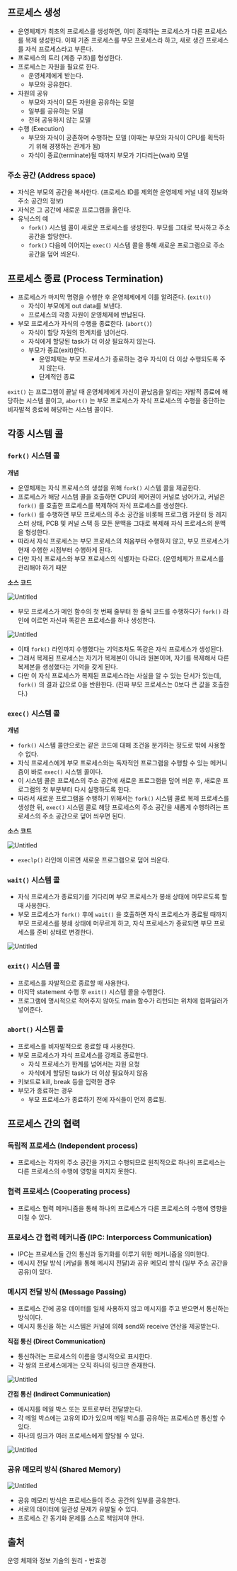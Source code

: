 ## 프로세스 생성

- 운영체제가 최초의 프로세스를 생성하면, 이미 존재하는 프로세스가 다른 프로세스를 복제 생성한다. 이때 기존 프로세스를 부모 프로세스라 하고, 새로 생긴 프로세스를 자식 프로세스라고 부른다.
- 프로세스의 트리 (계층 구조)를 형성한다.
- 프로세스는 자원을 필요로 한다.
    - 운영체제에게 받는다.
    - 부모와 공유한다.
- 자원의 공유
    - 부모와 자식이 모든 자원을 공유하는 모델
    - 일부를 공유하는 모델
    - 전혀 공유하지 않는 모델
- 수행 (Execution)
    - 부모와 자식이 공존하며 수행하는 모델 (이때는 부모와 자식이 CPU를 획득하기 위해 경쟁하는 관계가 됨)
    - 자식이 종료(terminate)될 때까지 부모가 기다리는(wait) 모델

### 주소 공간 (Address space)

- 자식은 부모의 공간을 복사한다. (프로세스 ID를 제외한 운영체제 커널 내의 정보와 주소 공간의 정보)
- 자식은 그 공간에 새로운 프로그램을 올린다.
- 유닉스의 예
    - `fork()` 시스템 콜이 새로운 프로세스를 생성한다. 부모를 그대로 복사하고 주소 공간을 할당한다.
    - `fork()` 다음에 이어지는 `exec()` 시스템 콜을 통해 새로운 프로그램으로 주소 공간을 덮어 씌운다.

## 프로세스 종료 (Process Termination)

- 프로세스가 마지막 명령을 수행한 후 운영체제에게 이를 알려준다. (`exit()`)
    - 자식이 부모에게 out data를 보낸다.
    - 프로세스의 각종 자원이 운영체제에 반납된다.
- 부모 프로세스가 자식의 수행을 종료한다. (`abort()`)
    - 자식이 할당 자원의 한계치를 넘어선다.
    - 자식에게 할당된 task가 더 이상 필요하지 않는다.
    - 부모가 종료(exit)한다.
        - 운영체제는 부모 프로세스가 종료하는 경우 자식이 더 이상 수행되도록 주지 않는다.
        - 단계적인 종료

`exit()` 는 프로그램이 끝날 때 운영체제에게 자신이 끝났음을 알리는 자발적 종료에 해당하는 시스템 콜이고, `abort()` 는 부모 프로세스가 자식 프로세스의 수행을 중단하는 비자발적 종료에 해당하는 시스템 콜이다.

## 각종 시스템 콜

### `fork()` 시스템 콜

**개념**

- 운영체제는 자식 프로세스의 생성을 위해 `fork()` 시스템 콜을 제공한다.
- 프로세스가 해당 시스템 콜을 호출하면 CPU의 제어권이 커널로 넘어가고, 커널은 `fork()` 를 호출한 프로세스를 복제하여 자식 프로세스를 생성한다.
- `fork()` 를 수행하면 부모 프로세스의 주소 공간을 비롯해 프로그램 카운터 등 레지스터 상태, PCB 및 커널 스택 등 모든 문맥을 그대로 복제해 자식 프로세스의 문맥을 형성한다.
- 따라서 자식 프로세스는 부모 프로세스의 처음부터 수행하지 않고, 부모 프로세스가 현재 수행한 시점부터 수행하게 된다.
- 다만 자식 프로세스와 부모 프로세스의 식별자는 다르다. (운영체제가 프로세스를 관리해야 하기 때문

**소스 코드**

![Untitled](https://www.notion.so/image/https%3A%2F%2Fs3-us-west-2.amazonaws.com%2Fsecure.notion-static.com%2F9d32e02b-ed27-4c0c-8c11-167a32dfd4a0%2FUntitled.png?table=block&id=18f3c4bd-3733-4408-abba-022136318566&spaceId=b453bd85-cb15-44b5-bf2e-580aeda8074e&width=1530&userId=80352c12-65a4-4562-9a36-2179ed0dfffb&cache=v2)

- 부모 프로세스가 메인 함수의 첫 번째 줄부터 한 줄씩 코드를 수행하다가 `fork()` 라인에 이르면 자신과 똑같은 프로세스를 하나 생성한다.

![Untitled](https://www.notion.so/image/https%3A%2F%2Fs3-us-west-2.amazonaws.com%2Fsecure.notion-static.com%2F384b319d-84b6-4356-883f-39af89b29e6e%2FUntitled.png?table=block&id=f55a85b7-beee-46e8-bc01-30c2f53392c5&spaceId=b453bd85-cb15-44b5-bf2e-580aeda8074e&width=1530&userId=80352c12-65a4-4562-9a36-2179ed0dfffb&cache=v2)

- 이때 `fork()` 라인까지 수행했다는 기억조차도 똑같은 자식 프로세스가 생성된다.
- 그래서 복제된 프로세스는 자기가 복제본이 아니라 원본이며, 자기를 복제해서 다른 복제본을 생성했다는 기억을 갖게 된다.
- 다만 이 자식 프로세스가 복제된 프로세스라는 사실을 알 수 있는 단서가 있는데, `fork()` 의 결과 값으로 0을 반환한다. (진짜 부모 프로세스는 0보다 큰 값을 호출한다.)

### `exec()` 시스템 콜

**개념**

- `fork()` 시스템 콜만으로는 같은 코드에 대해 조건을 분기하는 정도로 밖에 사용할 수 없다.
- 자식 프로세스에게 부모 프로세스와는 독자적인 프로그램을 수행할 수 있는 메커니즘이 바로 `exec()` 시스템 콜이다.
- 이 시스템 콜은 프로세스의 주소 공간에 새로운 프로그램을 덮어 씌운 후, 새로운 프로그램의 첫 부분부터 다시 실행하도록 한다.
- 따라서 새로운 프로그램을 수행하기 위해서는 `fork()` 시스템 콜로 복제 프로세스를 생성한 뒤, `exec()` 시스템 콜로 해당 프로세스의 주소 공간을 새롭게 수행하려는 프로세스의 주소 공간으로 덮어 씌우면 된다.

**소스 코드**

![Untitled](https://www.notion.so/image/https%3A%2F%2Fs3-us-west-2.amazonaws.com%2Fsecure.notion-static.com%2F8c9c09f4-1fdf-49b2-8837-8f127dd28b9c%2FUntitled.png?table=block&id=2af3a246-6210-4f70-941d-bf777deb785e&spaceId=b453bd85-cb15-44b5-bf2e-580aeda8074e&width=1530&userId=80352c12-65a4-4562-9a36-2179ed0dfffb&cache=v2)

- `execlp()` 라인에 이르면 새로운 프로그램으로 덮어 씌운다.

### `wait()` 시스템 콜

- 자식 프로세스가 종료되기를 기다리며 부모 프로세스가 봉쇄 상태에 머무르도록 할 때 사용한다.
- 부모 프로세스가 `fork()` 후에 `wait()` 을 호출하면 자식 프로세스가 종료될 때까지 부모 프로세스를 봉쇄 상태에 머무르게 하고, 자식 프로세스가 종료되면 부모 프로세스를 준비 상태로 변경한다.

![Untitled](https://www.notion.so/image/https%3A%2F%2Fs3-us-west-2.amazonaws.com%2Fsecure.notion-static.com%2F36912aa1-802e-47c0-9bca-4e54803ee23e%2FUntitled.png?table=block&id=6cba9aeb-f604-4ef0-9b37-bd0c0be4fc46&spaceId=b453bd85-cb15-44b5-bf2e-580aeda8074e&width=1530&userId=80352c12-65a4-4562-9a36-2179ed0dfffb&cache=v2)

### `exit()` 시스템 콜

- 프로세스를 자발적으로 종료할 때 사용한다.
- 마지막 statement 수행 후 `exit()` 시스템 콜을 수행한다.
- 프로그램에 명시적으로 적어주지 않아도 main 함수가 리턴되는 위치에 컴파일러가 넣어준다.

### `abort()` 시스템 콜

- 프로세스를 비자발적으로 종료할 때 사용한다.
- 부모 프로세스가 자식 프로세스를 강제로 종료한다.
    - 자식 프로세스가 한계를 넘어서는 자원 요청
    - 자식에게 할당된 task가 더 이상 필요하지 않음
- 키보드로 kill, break 등을 입력한 경우
- 부모가 종료하는 경우
    - 부모 프로세스가 종료하기 전에 자식들이 먼저 종료됨.

## 프로세스 간의 협력

### 독립적 프로세스 (Independent process)

- 프로세스는 각자의 주소 공간을 가지고 수행되므로 원칙적으로 하나의 프로세스는 다른 프로세스의 수행에 영향을 미치지 못한다.

### 협력 프로세스 (Cooperating process)

- 프로세스 협력 메커니즘을 통해 하나의 프로세스가 다른 프로세스의 수행에 영향을 미칠 수 있다.

### 프로세스 간 협력 메커니즘 (IPC: Interporcess Communication)

- IPC는 프로세스들 간의 통신과 동기화를 이루기 위한 메커니즘을 의미한다.
- 메시지 전달 방식 (커널을 통해 메시지 전달)과 공유 메모리 방식 (일부 주소 공간을 공유)이 있다.

### 메시지 전달 방식 (Message Passing)

- 프로세스 간에 공유 데이터를 일체 사용하지 않고 메시지를 주고 받으면서 통신하는 방식이다.
- 메시지 통신을 하는 시스템은 커널에 의해 send와 receive 연산을 제공받는다.

**직접 통신 (Direct Communication)**

- 통신하려는 프로세스의 이름을 명시적으로 표시한다.
- 각 쌍의 프로세스에게는 오직 하나의 링크만 존재한다.

![Untitled](https://www.notion.so/image/https%3A%2F%2Fs3-us-west-2.amazonaws.com%2Fsecure.notion-static.com%2F510ce6c1-18bf-4145-a03f-74473e4ec36c%2FUntitled.png?table=block&id=4a275080-d756-4264-bd3c-d56073fd7946&spaceId=b453bd85-cb15-44b5-bf2e-580aeda8074e&width=1530&userId=80352c12-65a4-4562-9a36-2179ed0dfffb&cache=v2)
 
**간접 통신 (Indirect Communication)**

- 메시지를 메일 박스 또는 포트로부터 전달받는다.
- 각 메일 박스에는 고유의 ID가 있으며 메일 박스를 공유하는 프로세스만 통신할 수 있다.
- 하나의 링크가 여러 프로세스에게 할당될 수 있다.

![Untitled](https://www.notion.so/image/https%3A%2F%2Fs3-us-west-2.amazonaws.com%2Fsecure.notion-static.com%2F9781ca48-a722-44ab-9fac-56591d8d7e54%2FUntitled.png?table=block&id=83c865b0-6d0f-4350-8ccd-8a8d20be0064&spaceId=b453bd85-cb15-44b5-bf2e-580aeda8074e&width=1530&userId=80352c12-65a4-4562-9a36-2179ed0dfffb&cache=v2)

### 공유 메모리 방식 (Shared Memory)

![Untitled](https://www.notion.so/image/https%3A%2F%2Fs3-us-west-2.amazonaws.com%2Fsecure.notion-static.com%2F5b5de537-a950-4e0e-8037-fa8d5b94be76%2FUntitled.png?table=block&id=2f280d7c-20ab-424b-8a5c-0c285bfdb6aa&spaceId=b453bd85-cb15-44b5-bf2e-580aeda8074e&width=1530&userId=80352c12-65a4-4562-9a36-2179ed0dfffb&cache=v2)

- 공유 메모리 방식은 프로세스들이 주소 공간의 일부를 공유한다.
- 서로의 데이터에 일관성 문제가 유발될 수 있다.
- 프로세스 간 동기화 문제를 스스로 책임져야 한다.

## 출처

운영 체제와 정보 기술의 원리 - 반효경
